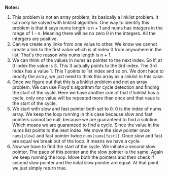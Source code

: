 **Notes:**

1. This problem is not an array problem, its basically a linklist problem. It can only be solved with linklist algorithm. One way to identify this problem is that it says nums length is n + 1 and nums has integers in the range of 1 - n. Meaning there will be no zero 0 in the integers. All the intergers are positive.
2. Can we create any links from one value to other. We know we cannot create a link to the first value which is at index 0 from anywahere in the list. That's the reason why nums length is n + 1.
3. We can think of the values in nums as pointer to the next index. So if, at 0 index the value is 3. This 3 actually points to the 3rd index. The 3rd index has a value 1. This 1 points to 1st index and so on. We dont hace to modify the array, we just need to think this array as a linklist in this case.
4. Once we figure out that this is a linklist problem and not an array problem. We can use Floyd's algorithm for cycle detection and finding the start of the cycle. Here we have another cue of that if linklist has a cycle, only one value will be repeated more than once and that vaue is the start of the cycle.
5. We start with slow and fast pointer both set to 0. 0 is the index of nums array. We keep the loop running in this case because slow and fast pointers cannot be null. because we are guaranteed to find a solution. Which means we are guaranteed to find a cycle. Since the value in the nums list points to the next index. We move the slow pointer once `nums[slow]` and fast pointer twice `nums[nums[fast]]`. Once slow and fast are equal we break out of the loop. It means we have a cycle.
6. Now we have to find the start of the cycle. We initiate a second slow pointer. The pace of this pointer and the slow pointer is the same. Again we keep running the loop. Move both the pointers and then check if second slow pointer and the inital slow pointer are equal. At that point we just simply return true.

